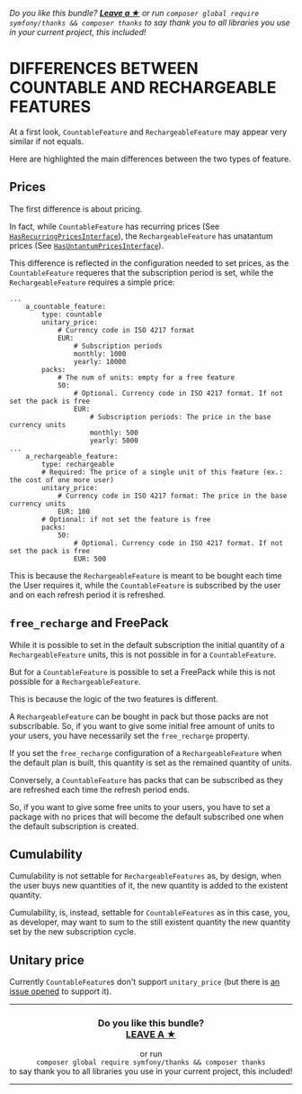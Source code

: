 *Do you like this bundle? [**Leave a &#9733;**](#js-repo-pjax-container) or run `composer global require symfony/thanks && composer thanks` to say thank you to all libraries you use in your current project, this included!*

DIFFERENCES BETWEEN COUNTABLE AND RECHARGEABLE FEATURES
=======================================================

At a first look, `CountableFeature` and `RechargeableFeature` may appear very similar if not equals.

Here are highlighted the main differences between the two types of feature.

Prices
------

The first difference is about pricing.

In fact, while `CountableFeature` has recurring prices (See [`HasRecurringPricesInterface`](../../../Property/HasRecurringPricesInterface.php)), the `RechargeableFeature` has unatantum prices (See [`HasUntantumPricesInterface`](../../../Property/HasUntantumPricesInterface.php)).

This difference is reflected in the configuration needed to set prices, as the `CountableFeature` requeres that the subscription period is set, while the `RechargeableFeature` requires a simple price:

```
...
    a_countable_feature:
        type: countable
        unitary_price:
            # Currency code in ISO 4217 format
            EUR:
                # Subscription periods
                monthly: 1000
                yearly: 10000
        packs:
            # The num of units: empty for a free feature
            50:
                # Optional. Currency code in ISO 4217 format. If not set the pack is free
                EUR:
                    # Subscription periods: The price in the base currency units
                    monthly: 500
                    yearly: 5000
...
    a_rechargeable_feature:
        type: rechargeable
        # Required: The price of a single unit of this feature (ex.: the cost of one more user)
        unitary_price:
            # Currency code in ISO 4217 format: The price in the base currency units
            EUR: 100
        # Optional: if not set the feature is free
        packs:
            50:
                # Optional. Currency code in ISO 4217 format. If not set the pack is free
                EUR: 500

```

This is because the `RechargeableFeature` is meant to be bought each time the User requires it, while the `CountableFeature` is subscribed by the user and on each refresh period it is refreshed.

`free_recharge` and FreePack
----------------------------

While it is possible to set in the default subscription the initial quantity of a `RechargeableFeature` units, this is not possible in for a `CountableFeature`.

But for a `CountableFeature` is possible to set a FreePack while this is not possible for a `RechargeableFeature`.

This is because the logic of the two features is different.

A `RechargeableFeature` can be bought in pack but those packs are not subscribable. So, if you want to give some initial free amount of units to your users, you have necessarily set the `free_recharge` property.

If you set the `free_recharge` configuration of a `RechargeableFeature` when the default plan is built, this quantity is set as the remained quantity of units.

Conversely, a `CountableFeature` has packs that can be subscribed as they are refreshed each time the refresh period ends.

So, if you want to give some free units to your users, you have to set a package with no prices that will become the default subscribed one when the default subscription is created.

Cumulability
------------

Cumulability is not settable for `RechargeableFeatures` as, by design, when the user buys new quantities of it, the new quantity is added to the existent quantity.

Cumulability, is, instead, settable for `CountableFeatures` as in this case, you, as developer, may want to sum to the still existent quantity the new quantity set by the new subscription cycle.

Unitary price
-------------

Currently `CountableFeature`s don't support `unitary_price` (but there is [an issue opened](https://github.com/Aerendir/bundle-features/issues/1) to support it).

<hr />
<h3 align="center">
    <b>Do you like this bundle?</b><br />
    <b><a href="#js-repo-pjax-container">LEAVE A &#9733;</a></b>
</h3>
<p align="center">
    or run<br />
    <code>composer global require symfony/thanks && composer thanks</code><br />
    to say thank you to all libraries you use in your current project, this included!
</p>
<hr />
